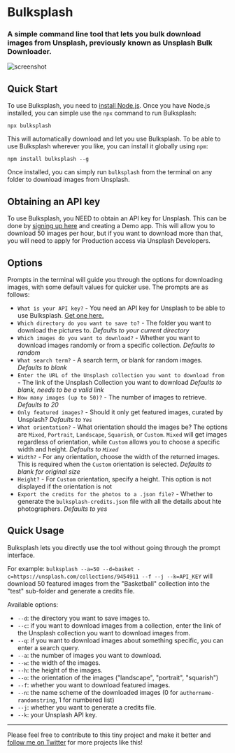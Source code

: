 # Bulksplash

### A simple command line tool that lets you bulk download images from Unsplash, previously known as Unsplash Bulk Downloader.

![screenshot](https://raw.githubusercontent.com/MehediH/Bulksplash/images/demo.gif)

## Quick Start

To use Bulksplash, you need to [install Node.js](https://nodejs.org/en/download/). Once you have Node.js installed, you can simple use the `npx` command to run Bulksplash:

`npx bulksplash`

This will automatically download and let you use Bulksplash. To be able to use Bulksplash wherever you like, you can install it globally using `npm`:

`npm install bulksplash --g`

Once installed, you can simply run `bulksplash` from the terminal on any folder to download images from Unsplash.

## Obtaining an API key

To use Bulksplash, you NEED to obtain an API key for Unsplash. This can be done by [signing up here](https://unsplash.com/developers) and creating a Demo app. This will allow you to download 50 images per hour, but if you want to download more than that, you will need to apply for Production access via Unsplash Developers.

## Options

Prompts in the terminal will guide you through the options for downloading images, with some default values for quicker use. The prompts are as follows:

- `What is your API key?` - You need an API key for Unsplash to be able to use Bulksplash. [Get one here.](https://unsplash.com/developers)
- `Which directory do you want to save to?` - The folder you want to download the pictures to. _Defaults to your current directory_
- `Which images do you want to download?` - Whether you want to download images randomly or from a specific collection. _Defaults to random_
- `What search term?` - A search term, or blank for random images. _Defaults to blank_
- `Enter the URL of the Unsplash collection you want to download from ` - The link of the Unsplash Collection you want to download _Defaults to blank, needs to be a valid link_
- `How many images (up to 50)?` - The number of images to retrieve. _Defaults to 20_
- `Only featured images?` - Should it only get featured images, curated by Unsplash? _Defaults to `Yes`_
- `What orientation?` - What orientation should the images be? The options are `Mixed`, `Portrait`, `Landscape`, `Squarish`, or `Custom`. `Mixed` will get images regardless of orientation, while `Custom` allows you to choose a specific width and height. _Defaults to `Mixed`_
- `Width?` - For any orientation, choose the width of the returned images. This is required when the `Custom` orientation is selected. _Defaults to blank for original size_
- `Height?` - For `Custom` orientation, specify a height. This option is not displayed if the orientation is not
- `Export the credits for the photos to a .json file?` - Whether to generate the `bulksplash-credits.json` file with all the details about hte photographers. _Defaults to yes_

## Quick Usage

Bulksplash lets you directly use the tool without going through the prompt interface.

For example: `bulksplash --a=50 --d=basket -c=https://unsplash.com/collections/9454911 --f --j --k=API_KEY` will download 50 featured images from the "Basketball" collection into the "test" sub-folder and generate a credits file.

Available options:

- `--d`: the directory you want to save images to.
- `--c`: if you want to download images from a collection, enter the link of the Unsplash collection you want to download images from.
- `--q`: if you want to download images about something specific, you can enter a search query.
- `--a`: the number of images you want to download.
- `--w`: the width of the images.
- `--h`: the height of the images.
- `--o`: the orientation of the images ("landscape", "portrait", "squarish")
- `--f`: whether you want to download featured images.
- `--n`: the name scheme of the downloaded images (0 for `authorname-randomstring`, 1 for numbered list)
- `--j`: whether you want to generate a credits file.
- `--k`: your Unsplash API key.

---

Please feel free to contribute to this tiny project and make it better and [follow me on Twitter](https://twitter.com/mehedih_) for more projects like this!
